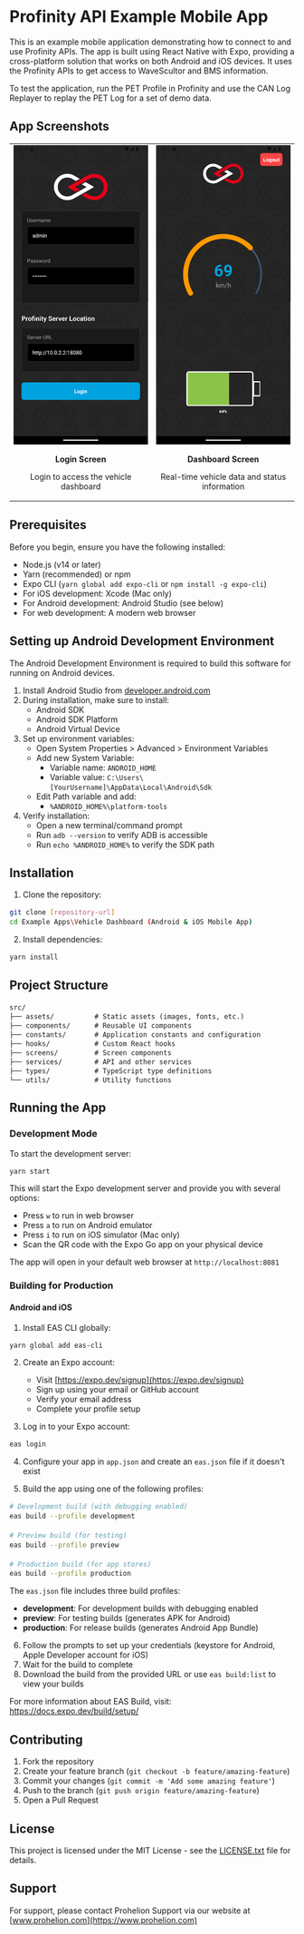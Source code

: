 # Profinity API Example Mobile App

This is an example mobile application demonstrating how to connect to and use Profinity APIs. The app is built using React Native with Expo, providing a cross-platform solution that works on both Android and iOS devices.  It uses the Profinity APIs to get access to WaveScultor and BMS information.

To test the application, run the PET Profile in Profinity and use the CAN Log Replayer to replay the PET Log for a set of demo data.

## App Screenshots

<table>
  <tr>
    <td width="50%">
      <img src="assets/login-screen-shot.png" alt="Login Screen" width="100%">
      <p align="center"><strong>Login Screen</strong></p>
      <p align="center">Login to access the vehicle dashboard</p>
    </td>
    <td width="50%">
      <img src="assets/dashboard-screen-shot.png" alt="Dashboard Screen" width="100%">
      <p align="center"><strong>Dashboard Screen</strong></p>
      <p align="center">Real-time vehicle data and status information</p>
    </td>
  </tr>
</table>

## Prerequisites

Before you begin, ensure you have the following installed:
- Node.js (v14 or later)
- Yarn (recommended) or npm
- Expo CLI (`yarn global add expo-cli` or `npm install -g expo-cli`)
- For iOS development: Xcode (Mac only)
- For Android development: Android Studio (see below)
- For web development: A modern web browser

## Setting up Android Development Environment

The Android Development Environment is required to build this software for running on Android devices.

1. Install Android Studio from [developer.android.com](https://developer.android.com/studio)
2. During installation, make sure to install:
   - Android SDK
   - Android SDK Platform
   - Android Virtual Device
3. Set up environment variables:
   - Open System Properties > Advanced > Environment Variables
   - Add new System Variable:
     - Variable name: `ANDROID_HOME`
     - Variable value: `C:\Users\[YourUsername]\AppData\Local\Android\Sdk`
   - Edit Path variable and add:
     - `%ANDROID_HOME%\platform-tools`
4. Verify installation:
   - Open a new terminal/command prompt
   - Run `adb --version` to verify ADB is accessible
   - Run `echo %ANDROID_HOME%` to verify the SDK path

## Installation

1. Clone the repository:

```bash
git clone [repository-url]
cd Example Apps\Vehicle Dashboard (Android & iOS Mobile App)
```

2. Install dependencies:

```bash
yarn install
```

## Project Structure

```
src/
├── assets/          # Static assets (images, fonts, etc.)
├── components/      # Reusable UI components
├── constants/       # Application constants and configuration
├── hooks/           # Custom React hooks
├── screens/         # Screen components
├── services/        # API and other services
├── types/           # TypeScript type definitions
└── utils/           # Utility functions
```

## Running the App

### Development Mode

To start the development server:

```bash
yarn start
```

This will start the Expo development server and provide you with several options:
- Press `w` to run in web browser
- Press `a` to run on Android emulator
- Press `i` to run on iOS simulator (Mac only)
- Scan the QR code with the Expo Go app on your physical device

The app will open in your default web browser at `http://localhost:8081`

### Building for Production

#### Android and iOS

1. Install EAS CLI globally:
```bash
yarn global add eas-cli
```

2. Create an Expo account:
   - Visit [https://expo.dev/signup](https://expo.dev/signup)
   - Sign up using your email or GitHub account
   - Verify your email address
   - Complete your profile setup

3. Log in to your Expo account:
```bash
eas login
```

4. Configure your app in `app.json` and create an `eas.json` file if it doesn't exist

5. Build the app using one of the following profiles:

```bash
# Development build (with debugging enabled)
eas build --profile development

# Preview build (for testing)
eas build --profile preview

# Production build (for app stores)
eas build --profile production
```

The `eas.json` file includes three build profiles:
- **development**: For development builds with debugging enabled
- **preview**: For testing builds (generates APK for Android)
- **production**: For release builds (generates Android App Bundle)

6. Follow the prompts to set up your credentials (keystore for Android, Apple Developer account for iOS)
7. Wait for the build to complete
8. Download the build from the provided URL or use `eas build:list` to view your builds

For more information about EAS Build, visit: https://docs.expo.dev/build/setup/

## Contributing

1. Fork the repository
2. Create your feature branch (`git checkout -b feature/amazing-feature`)
3. Commit your changes (`git commit -m 'Add some amazing feature'`)
4. Push to the branch (`git push origin feature/amazing-feature`)
5. Open a Pull Request

## License

This project is licensed under the MIT License - see the [LICENSE.txt](LICENSE.txt) file for details.

## Support

For support, please contact Prohelion Support via our website at [www.prohelion.com](https://www.prohelion.com) 